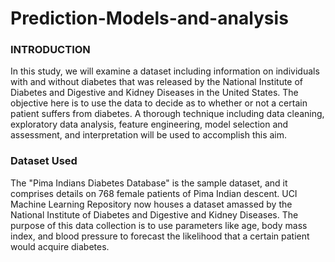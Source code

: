 # Prediction-Models-and-analysis

### INTRODUCTION

In this study, we will examine a dataset including information on individuals with and without diabetes that was released by the National Institute of Diabetes and Digestive and Kidney Diseases in the United States. The objective here is to use the data to decide as to whether or not a certain patient suffers from diabetes. A thorough technique including data cleaning, exploratory data analysis, feature engineering, model selection and assessment, and interpretation will be used to accomplish this aim.

### Dataset Used

The "Pima Indians Diabetes Database" is the sample dataset, and it comprises details on 768 female patients of Pima Indian descent. UCI Machine Learning Repository now houses a dataset amassed by the National Institute of Diabetes and Digestive and Kidney Diseases. The purpose of this data collection is to use parameters like age, body mass index, and blood pressure to forecast the likelihood that a certain patient would acquire diabetes.
